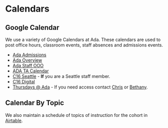 # Calendars

## Google Calendar

We use a variety of Google Calendars at Ada.  These calendars are used to post office hours, classroom events, staff absences and admissions events.

* [Ada Admissions](https://calendar.google.com/calendar/u/0?cid=YWRtaXNzaW9uc0BhZGFkZXZlbG9wZXJzYWNhZGVteS5vcmc)
* [Ada Overview](https://calendar.google.com/calendar/u/0?cid=YWRhZGV2ZWxvcGVyc2FjYWRlbXkub3JnX25tNW5rb2NkOTgyN2MxdnJtcTRmNzdsOWZrQGdyb3VwLmNhbGVuZGFyLmdvb2dsZS5jb20)
* [Ada Staff OOO](https://calendar.google.com/calendar/u/0?cid=YWRhZGV2ZWxvcGVyc2FjYWRlbXkub3JnXzJlOWhkMmtocDkwYTNwczZnb2pna3JwdmVvQGdyb3VwLmNhbGVuZGFyLmdvb2dsZS5jb20)
* [ADA TA Calendar](https://calendar.google.com/calendar/u/0?cid=Y19zYnYwbTZqNGZ0Mmt2aTN1dHBlbWpoMGVoZ0Bncm91cC5jYWxlbmRhci5nb29nbGUuY29t)
* [C16 Seattle](https://calendar.google.com/calendar/u/1?cid=Y19rZ3VxbDZ1MXVqcjB0Z3I4c2Q0b2I1Nmc4c0Bncm91cC5jYWxlbmRhci5nb29nbGUuY29t) - **If** you are a Seattle staff member.
* [C16 Digital](https://calendar.google.com/calendar/u/0?cid=Y181ZjQ2M2IxbTFhMHVtcmZtZnZqYThkbmFvOEBncm91cC5jYWxlbmRhci5nb29nbGUuY29t)
* [Thursdays @ Ada](https://calendar.google.com/calendar/u/0?cid=YWRhZGV2ZWxvcGVyc2FjYWRlbXkub3JnX3IwNmthYXZ1MGw1bWFvZmRsYTN2NGFwbWlrQGdyb3VwLmNhbGVuZGFyLmdvb2dsZS5jb20) - If you need access contact [Chris](mailto:chris@adadev.org) or [Bethany](bethany@adadev.org).

## Calendar By Topic

We also maintain a schedule of topics of instruction for the cohort in [Airtable](https://airtable.com/tblSmysEfKv1n8iLt/viwBMwzIz0yZYi1FG?blocks=hide).
